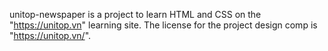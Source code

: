 unitop-newspaper is a project to learn HTML and CSS on the "https://unitop.vn" learning site.
The license for the project design comp is "https://unitop.vn/".
